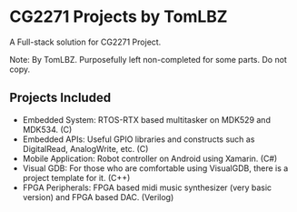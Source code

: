# CG2271 Projects by TomLBZ
A Full-stack solution for CG2271 Project.

Note: By TomLBZ. Purposefully left non-completed for some parts. Do not copy.

## Projects Included

- Embedded System: RTOS-RTX based multitasker on MDK529 and MDK534. (C)
- Embedded APIs: Useful GPIO libraries and constructs such as DigitalRead, AnalogWrite, etc. (C)
- Mobile Application: Robot controller on Android using Xamarin. (C#)
- Visual GDB: For those who are comfortable using VisualGDB, there is a project template for it. (C++)
- FPGA Peripherals: FPGA based midi music synthesizer (very basic version) and FPGA based DAC. (Verilog)
